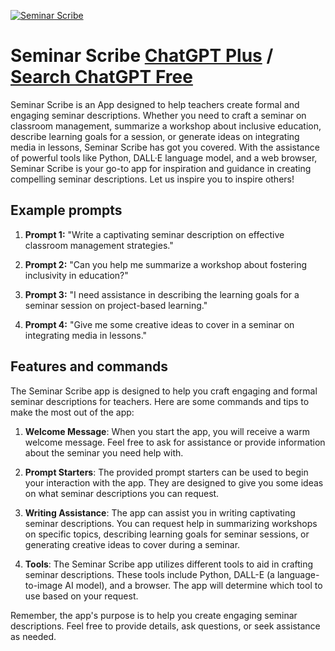 
[![Seminar Scribe](https://files.oaiusercontent.com/file-GcdXlz4TGCovBfcxFB7WBNCK?se=2123-10-17T06%3A35%3A12Z&sp=r&sv=2021-08-06&sr=b&rscc=max-age%3D31536000%2C%20immutable&rscd=attachment%3B%20filename%3D0c0069fb-61a3-4fca-88f7-17813b081b42.png&sig=mcjmOZw1fYbxNAdjLM7HTOuGuEVys/Z0vOhOHqd%2BY30%3D)](https://chat.openai.com/g/g-KV36fVDvy-seminar-scribe)

# Seminar Scribe [ChatGPT Plus](https://chat.openai.com/g/g-KV36fVDvy-seminar-scribe) / [Search ChatGPT Free](https://gptcall.net/index.html#/?search=Seminar%20Scribe)

Seminar Scribe is an App designed to help teachers create formal and engaging seminar descriptions. Whether you need to craft a seminar on classroom management, summarize a workshop about inclusive education, describe learning goals for a session, or generate ideas on integrating media in lessons, Seminar Scribe has got you covered. With the assistance of powerful tools like Python, DALL·E language model, and a web browser, Seminar Scribe is your go-to app for inspiration and guidance in creating compelling seminar descriptions. Let us inspire you to inspire others!

## Example prompts

1. **Prompt 1:** "Write a captivating seminar description on effective classroom management strategies."

2. **Prompt 2:** "Can you help me summarize a workshop about fostering inclusivity in education?"

3. **Prompt 3:** "I need assistance in describing the learning goals for a seminar session on project-based learning."

4. **Prompt 4:** "Give me some creative ideas to cover in a seminar on integrating media in lessons."

## Features and commands

The Seminar Scribe app is designed to help you craft engaging and formal seminar descriptions for teachers. Here are some commands and tips to make the most out of the app:

1. **Welcome Message**: When you start the app, you will receive a warm welcome message. Feel free to ask for assistance or provide information about the seminar you need help with.

2. **Prompt Starters**: The provided prompt starters can be used to begin your interaction with the app. They are designed to give you some ideas on what seminar descriptions you can request.

3. **Writing Assistance**: The app can assist you in writing captivating seminar descriptions. You can request help in summarizing workshops on specific topics, describing learning goals for seminar sessions, or generating creative ideas to cover during a seminar.

4. **Tools**: The Seminar Scribe app utilizes different tools to aid in crafting seminar descriptions. These tools include Python, DALL-E (a language-to-image AI model), and a browser. The app will determine which tool to use based on your request.

Remember, the app's purpose is to help you create engaging seminar descriptions. Feel free to provide details, ask questions, or seek assistance as needed.


